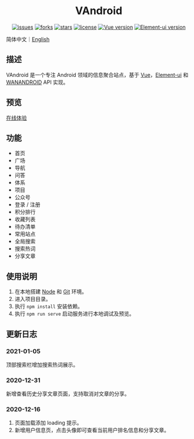 <h1 align="center">VAndroid</h1>
<p align="center">
    <a href="https://github.com/ASCII13/VAndroid/issues"><img alt="issues" src="https://img.shields.io/github/issues/ASCII13/VAndroid"></a>
    <a href="https://github.com/ASCII13/VAndroid/network"><img alt="forks" src="https://img.shields.io/github/forks/ASCII13/VAndroid"></a>
    <a href="https://github.com/ASCII13/VAndroid/stargazers"><img alt="stars" src="https://img.shields.io/github/stars/ASCII13/VAndroid"></a>
    <a href="https://github.com/ASCII13/VAndroid"><img alt="license" src="https://img.shields.io/github/license/ASCII13/VAndroid"></a>
    <a href="https://cn.vuejs.org"><img alt="Vue version" src="https://img.shields.io/badge/Vue-2.6.11-brightgreen"></a>
    <a href="https://element.eleme.io/"><img alt="Element-ui version" src="https://img.shields.io/badge/Element--ui-2.4.5-brightgreen"></a>
</p>

简体中文｜[English](./README.en-US.md)

## 描述
VAndroid 是一个专注 Android 领域的信息聚合站点，基于 [Vue](https://cn.vuejs.org/)，[Element-ui](https://element.eleme.io/#/zh-CN) 和 [WANANDROID](https://www.wanandroid.com/) API 实现。

## 预览
[在线体验](http://119.45.40.227/v-android)

## 功能
- 首页
- 广场
- 导航
- 问答
- 体系
- 项目
- 公众号
- 登录 / 注册
- 积分排行
- 收藏列表
- 待办清单
- 常用站点
- 全局搜索
- 搜索热词
- 分享文章

## 使用说明
1. 在本地搭建 [Node](https://nodejs.org/en/) 和 [Git](https://git-scm.com/) 环境。
2. 进入项目目录。
3. 执行 `npm install` 安装依赖。
4. 执行 `npm run serve` 启动服务进行本地调试及预览。

## 更新日志
### 2021-01-05
顶部搜索栏增加搜索热词展示。

### 2020-12-31
新增查看历史分享文章页面，支持取消对文章的分享。

### 2020-12-16
1. 页面加载添加 loading 提示。
2. 新增用户信息页，点击头像即可查看当前用户排名信息和分享文章。
